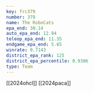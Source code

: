 ```yaml
---
key: frc379
number: 379
name: The RoboCats
epa_end: 30.14
auto_epa_end: 12.94
teleop_epa_end: 11.35
endgame_epa_end: 5.85
winrate: 0.7143
district_epa_rank: 125
district_epa_percentile: 0.9306
type: Team
---
```

[[2024ohcl]]
[[2024paca]]
